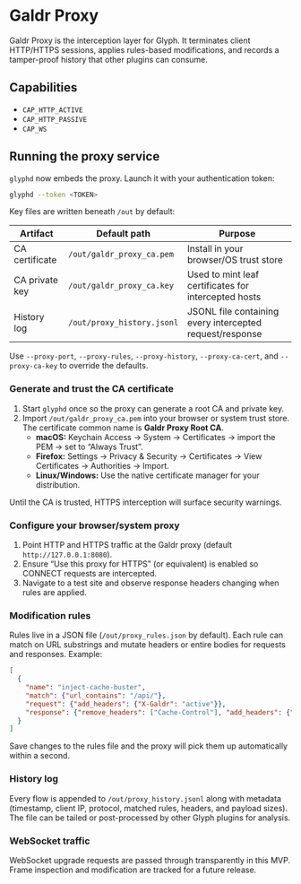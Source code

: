 # Galdr Proxy

Galdr Proxy is the interception layer for Glyph. It terminates client HTTP/HTTPS sessions, applies rules-based modifications, and records a tamper-proof history that other plugins can consume.

## Capabilities
- `CAP_HTTP_ACTIVE`
- `CAP_HTTP_PASSIVE`
- `CAP_WS`

## Running the proxy service

`glyphd` now embeds the proxy. Launch it with your authentication token:

```bash
glyphd --token <TOKEN>
```

Key files are written beneath `/out` by default:

| Artifact | Default path | Purpose |
| -------- | ------------ | ------- |
| CA certificate | `/out/galdr_proxy_ca.pem` | Install in your browser/OS trust store |
| CA private key | `/out/galdr_proxy_ca.key` | Used to mint leaf certificates for intercepted hosts |
| History log | `/out/proxy_history.jsonl` | JSONL file containing every intercepted request/response |

Use `--proxy-port`, `--proxy-rules`, `--proxy-history`, `--proxy-ca-cert`, and `--proxy-ca-key` to override the defaults.

### Generate and trust the CA certificate

1. Start `glyphd` once so the proxy can generate a root CA and private key.
2. Import `/out/galdr_proxy_ca.pem` into your browser or system trust store. The certificate common name is **Galdr Proxy Root CA**.
   - **macOS:** Keychain Access → System → Certificates → import the PEM → set to “Always Trust”.
   - **Firefox:** Settings → Privacy & Security → Certificates → View Certificates → Authorities → Import.
   - **Linux/Windows:** Use the native certificate manager for your distribution.

Until the CA is trusted, HTTPS interception will surface security warnings.

### Configure your browser/system proxy

1. Point HTTP and HTTPS traffic at the Galdr proxy (default `http://127.0.0.1:8080`).
2. Ensure “Use this proxy for HTTPS” (or equivalent) is enabled so CONNECT requests are intercepted.
3. Navigate to a test site and observe response headers changing when rules are applied.

### Modification rules

Rules live in a JSON file (`/out/proxy_rules.json` by default). Each rule can match on URL substrings and mutate headers or entire bodies for requests and responses. Example:

```json
[
  {
    "name": "inject-cache-buster",
    "match": {"url_contains": "/api/"},
    "request": {"add_headers": {"X-Galdr": "active"}},
    "response": {"remove_headers": ["Cache-Control"], "add_headers": {"X-Galdr-Proxy": "modified"}}
  }
]
```

Save changes to the rules file and the proxy will pick them up automatically within a second.

### History log

Every flow is appended to `/out/proxy_history.jsonl` along with metadata (timestamp, client IP, protocol, matched rules, headers, and payload sizes). The file can be tailed or post-processed by other Glyph plugins for analysis.

### WebSocket traffic

WebSocket upgrade requests are passed through transparently in this MVP. Frame inspection and modification are tracked for a future release.
